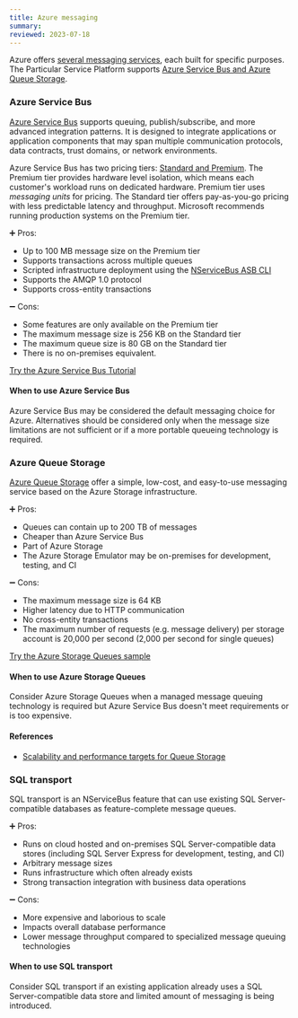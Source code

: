 ```yaml
---
title: Azure messaging
summary:
reviewed: 2023-07-18
---
```


Azure offers [several messaging services](https://learn.microsoft.com/en-us/azure/service-bus-messaging/compare-messaging-services), each built for specific purposes. The Particular Service Platform supports [Azure Service Bus and Azure Queue Storage](https://learn.microsoft.com/en-us/azure/service-bus-messaging/service-bus-azure-and-service-bus-queues-compared-contrasted).

### Azure Service Bus

[Azure Service Bus](https://learn.microsoft.com/en-us/azure/service-bus-messaging/service-bus-messaging-overview) supports queuing, publish/subscribe, and more advanced integration patterns. It is designed to integrate applications or application components that may span multiple communication protocols, data contracts, trust domains, or network environments.

Azure Service Bus has two pricing tiers: [Standard and Premium](https://learn.microsoft.com/en-us/azure/service-bus-messaging/service-bus-premium-messaging). The Premium tier provides hardware level isolation, which means each customer's workload runs on dedicated hardware. Premium tier uses _messaging units_ for pricing. The Standard tier offers pay-as-you-go pricing with less predictable latency and throughput. Microsoft recommends running production systems on the Premium tier.

:heavy_plus_sign: Pros:

- Up to 100 MB message size on the Premium tier
- Supports transactions across multiple queues
- Scripted infrastructure deployment using the [NServiceBus ASB CLI](/transports/azure-service-bus/operational-scripting.md)
- Supports the AMQP 1.0 protocol
- Supports cross-entity transactions

:heavy_minus_sign: Cons:

- Some features are only available on the Premium tier
- The maximum message size is 256 KB on the Standard tier
- The maximum queue size is 80 GB on the Standard tier
- There is no on-premises equivalent.

[Try the Azure Service Bus Tutorial](https://learn.microsoft.com/en-us/azure/service-bus-messaging/build-message-driven-apps-nservicebus?tabs=Sender)

#### When to use Azure Service Bus

Azure Service Bus may be considered the default messaging choice for Azure. Alternatives should be considered only when the message size limitations are not sufficient or if a more portable queueing technology is required.

### Azure Queue Storage

[Azure Queue Storage](https://learn.microsoft.com/en-us/azure/storage/queues/storage-queues-introduction) offer a simple, low-cost, and easy-to-use messaging service based on the Azure Storage infrastructure.

:heavy_plus_sign: Pros:

- Queues can contain up to 200 TB of messages
- Cheaper than Azure Service Bus
- Part of Azure Storage
- The Azure Storage Emulator may be on-premises for development, testing, and CI

:heavy_minus_sign: Cons:

- The maximum message size is 64 KB
- Higher latency due to HTTP communication
- No cross-entity transactions
- The maximum number of requests (e.g. message delivery) per storage account is 20,000 per second (2,000 per second for single queues)

[Try the Azure Storage Queues sample](/samples/azure/storage-queues/)

#### When to use Azure Storage Queues

Consider Azure Storage Queues when a managed message queuing technology is required but Azure Service Bus doesn't meet requirements or is too expensive.

#### References

- [Scalability and performance targets for Queue Storage](https://learn.microsoft.com/en-us/azure/storage/queues/scalability-targets)

### SQL transport

SQL transport is an NServiceBus feature that can use existing SQL Server-compatible databases as feature-complete message queues.

:heavy_plus_sign: Pros:

- Runs on cloud hosted and on-premises SQL Server-compatible data stores (including SQL Server Express for development, testing, and CI)
- Arbitrary message sizes
- Runs infrastructure which often already exists
- Strong transaction integration with business data operations

:heavy_minus_sign: Cons:

- More expensive and laborious to scale
- Impacts overall database performance
- Lower message throughput compared to specialized message queuing technologies

#### When to use SQL transport

Consider SQL transport if an existing application already uses a SQL Server-compatible data store and limited amount of messaging is being introduced.
